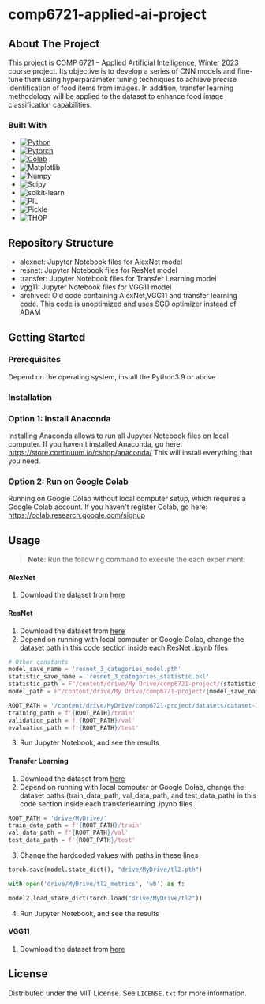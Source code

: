 # comp6721-applied-ai-project

<!-- ABOUT THE PROJECT -->
## About The Project
This project is COMP 6721 – Applied Artificial Intelligence, Winter 2023 course project. Its objective is to develop a series of CNN models and fine-tune them using hyperparameter tuning techniques to achieve precise identification of food items from images. In addition, transfer learning methodology will be applied to the dataset to enhance food image classification capabilities.

### Built With
* [![Python][Python]][Python-url]
* [![Pytorch][Pytorch]][Pytorch-url]
* [![Colab][Colab]][Colab-url]
* ![Matplotlib][Matplotlib]
* ![Numpy][Numpy]
* ![Scipy][Scipy]
* ![scikit-learn][scikit-learn]
* ![PIL][PIL]
* ![Pickle][Pickle]
* ![THOP][THOP]


## Repository Structure
* alexnet: Jupyter Notebook files for AlexNet model
* resnet: Jupyter Notebook files for ResNet model
* transfer: Jupyter Notebook files for Transfer Learning model
* vgg11: Jupyter Notebook files for VGG11 model
* archived: Old code containing AlexNet,VGG11 and transfer learning code. This code is unoptimized and uses SGD optimizer instead of ADAM
<!-- GETTING STARTED -->
## Getting Started
### Prerequisites
Depend on the operating system, install the Python3.9 or above

### Installation

### Option 1: Install Anaconda
Installing Anaconda allows to run all Jupyter Notebook files on local computer. If you haven't installed Anaconda, go here: https://store.continuum.io/cshop/anaconda/ This will install everything that you need.

### Option 2: Run on Google Colab
Running on Google Colab without local computer setup, which requires a Google Colab account. If you haven't register Colab, go here: https://colab.research.google.com/signup

<!-- USAGE EXAMPLES -->
## Usage
> **Note**:
> Run the following command to execute the each experiment:

#### AlexNet
1. Download the dataset from [here](https://drive.google.com/file/d/1XIygsaV67Lhu5jXemZUyXucTHa455O01/view?usp=share_link)
#### ResNet
1. Download the dataset from [here](https://drive.google.com/drive/folders/1x8phqxuxbmLUm50_3UdpfEYvrkIVEjZT?usp=share_link)
2. Depend on running with local computer or Google Colab, change the dataset path in this code section inside each ResNet .ipynb files
```python
# Other constants
model_save_name = 'resnet_3_categories_model.pth'
statistic_save_name = 'resnet_3_categories_statistic.pkl'
statistic_path = F"/content/drive/My Drive/comp6721-project/{statistic_save_name}"
model_path = F"/content/drive/My Drive/comp6721-project/{model_save_name}" 

ROOT_PATH = '/content/drive/MyDrive/comp6721-project/datasets/dataset-3/'
training_path = f'{ROOT_PATH}/train'
validation_path = f'{ROOT_PATH}/val'
evaluation_path = f'{ROOT_PATH}/test'
```
3. Run Jupyter Notebook, and see the results

#### Transfer Learning
1. Download the dataset from [here](https://drive.google.com/drive/folders/1x8phqxuxbmLUm50_3UdpfEYvrkIVEjZT?usp=share_link)
2. Depend on running with local computer or Google Colab, change the dataset paths (train_data_path, val_data_path, and test_data_path) in this code section inside each transferlearning .ipynb files
```python
ROOT_PATH = 'drive/MyDrive/'
train_data_path = f'{ROOT_PATH}/train'
val_data_path = f'{ROOT_PATH}/val'
test_data_path = f'{ROOT_PATH}/test'
```
3. Change the hardcoded values with paths in these lines
```python
torch.save(model.state_dict(), "drive/MyDrive/tl2.pth")

with open('drive/MyDrive/tl2_metrics', 'wb') as f:

model2.load_state_dict(torch.load("drive/MyDrive/tl2"))
```
4. Run Jupyter Notebook, and see the results

#### VGG11
1. Download the dataset from [here](https://drive.google.com/file/d/1XIygsaV67Lhu5jXemZUyXucTHa455O01/view?usp=share_link)
<!-- LICENSE -->
## License

Distributed under the MIT License. See `LICENSE.txt` for more information.


<!-- MARKDOWN LINKS & IMAGES -->
<!-- https://www.markdownguide.org/basic-syntax/#reference-style-links -->
[Python]: https://img.shields.io/badge/Python-3.9-3776AB.svg?style=flat&logo=python&logoColor=white
[Python-url]: https://www.python.org/
[Pytorch]: https://img.shields.io/badge/PyTorch-%23EE4C2C.svg?style=for-the-badge&logo=PyTorch&logoColor=white
[Pytorch-url]: https://pytorch.org/
[Colab]:https://colab.research.google.com/assets/colab-badge.svg
[Colab-url]: https://colab.research.google.com/notebooks/intro.ipynb
[Matplotlib]: https://img.shields.io/badge/Matplotlib-%23ffffff.svg?style=for-the-badge&logo=Matplotlib&logoColor=black
[Numpy]: https://img.shields.io/badge/Numpy-%23ffffff.svg?style=for-the-badge&logo=Matplotlib&logoColor=black
[Scipy]: https://img.shields.io/badge/Scipy-%23ffffff.svg?style=for-the-badge&logo=Matplotlib&logoColor=black
[scikit-learn]: https://img.shields.io/badge/scikit-learn-%23ffffff.svg?style=for-the-badge&logo=Matplotlib&logoColor=black
[PIL]: https://img.shields.io/badge/PIL-%23ffffff.svg?style=for-the-badge&logo=Matplotlib&logoColor=black
[Pickle]: https://img.shields.io/badge/Pickle-%23ffffff.svg?style=for-the-badge&logo=Matplotlib&logoColor=black
[THOP]: https://img.shields.io/badge/THOP-%23ffffff.svg?style=for-the-badge&logo=Matplotlib&logoColor=black
